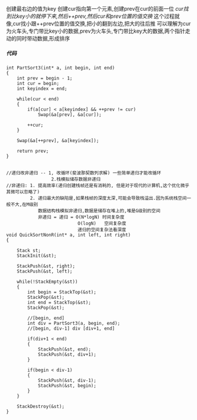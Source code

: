 创建最右边的值为key
创建cur指向第一个元素,创建prev在cur的前面一位
*cur找到比key小的就停下来,然后++prev,然后cur和prev位置的值交换*
这个过程就像,cur找小跟++prev位置的值交换,把小的翻到左边,把大的往后推
可以理解为cur为火车头,专门带比key小的数据,prev为火车头,专门带比key大的数据,两个指针走动的同时带动数据,形成排序
##### 代码
    int PartSort3(int* a, int begin, int end)
    {
        int prev = begin - 1;
        int cur = begin;
        int keyindex = end;

        while(cur < end)
        {
            if(a[cur] < a[keyindex] && ++prev != cur)
                Swap(&a[prev], &a[cur]);

            ++cur;
        }

        Swap(&a[++prev], &a[keyindex]);

        return prev;
    }


    //递归改非递归 -- 1, 改循环(斐波那契数列求解) 一些简单递归才能改循环 
                     2.栈模拟储存数据非递归
    //非递归: 1. 提高效率(递归创建栈帧还是有消耗的, 但是对于现代的计算机,这个优化微乎其微可以忽略了)
             2. 递归最大的缺陷是,如果栈帧的深度太深,可能会导致栈溢出.因为系统栈空间一般不大,在M级别
                数据结构栈模拟非递归,数据是储存在堆上的,堆是G级别的空间
                非递归 = 递归 = O(N*logN) 时间复杂度
                               O(logN)   空间复杂度
                               递归的空间复杂法看深度
    void QuickSortNonR(int* a, int left, int right)
    {

        Stack st;
        StackInit(&st);

        StackPush(&st, right);
        StackPush(&st, left);

        while(!StackEmpty(&st))
        {
            int begin = StackTop(&st);
            StackPop(&st);
            int end = StackTop(&st);
            StackPop(&st);

            //[begin, end]
            int div = PartSort3(a, begin, end);
            //[begin, div-1] div [div+1, end]

            if(div+1 < end)
            {
                StackPush(&st, end);
                StackPush(&st, div+1);
            }

            if(begin < div-1)
            {
                StackPush(&st, div-1);
                StackPush(&st, begin);
            }
        }

        StackDestroy(&st);
    }